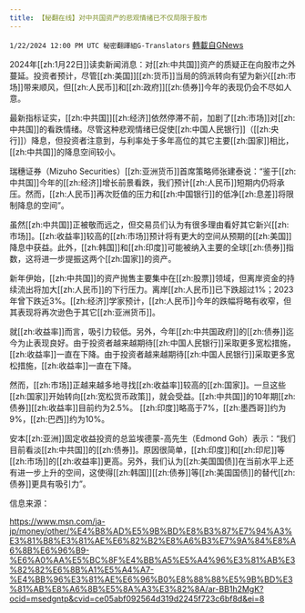 ```yaml
---
title: 【秘翻在线】对中共国资产的悲观情绪已不仅局限于股市
---
```

`1/22/2024 12:00 PM UTC 秘密翻譯組G-Translators` [轉載自GNews](https://gnews.org/articles/2242193)

2024年[[zh:1月22日]]读卖新闻消息：对[[zh:中共国]]资产的质疑正在向股市之外蔓延。投资者预计，尽管[[zh:美国]][[zh:货币]]当局的鸽派转向有望为新兴[[zh:市场]]带来顺风，但[[zh:人民币]]和[[zh:政府]][[zh:债券]]今年的表现仍会不尽如人意。

最新指标证实，[[zh:中共国]][[zh:经济]]依然停滞不前，加剧了[[zh:市场]]对[[zh:中共国]]的看跌情绪。尽管这种悲观情绪已促使[[zh:中国人民银行]]（[[zh:央行]]）降息，但投资者注意到，与利率处于多年高位的其它主要[[zh:国家]]相比，[[zh:中共国]]的降息空间较小。

瑞穗证券（Mizuho Securities）[[zh:亚洲货币]]首席策略师张建泰说：“鉴于[[zh:中共国]]今年的[[zh:经济]]增长前景看跌，我们预计[[zh:人民币]]短期内仍将承压。然而，[[zh:人民币]]再次贬值的压力和[[zh:中国银行]]的低净[[zh:息差]]将限制降息的空间”。

虽然[[zh:中共国]]正被敬而远之，但交易员们认为有很多理由看好其它新兴[[zh:市场]]。[[zh:收益率]]较高的[[zh:市场]]预计将有更大的空间从预期的[[zh:美国]]降息中获益。此外，[[zh:韩国]]和[[zh:印度]]可能被纳入主要的全球[[zh:债券]]指数，这将进一步提振这两个[[zh:国家]]的资产。

新年伊始，[[zh:中共国]]的资产抛售主要集中在[[zh:股票]]领域，但离岸资金的持续流出将加大[[zh:人民币]]的下行压力。离岸[[zh:人民币]]已下跌超过1%；2023年曾下跌近3%。[[zh:经济]]学家预计，[[zh:人民币]]今年的跌幅将略有收窄，但其表现将再次逊色于其它[[zh:亚洲货币]]。

就[[zh:收益率]]而言，吸引力较低。另外，今年[[zh:中共国政府]]的[[zh:债券]]迄今为止表现良好。由于投资者越来越期待[[zh:中国人民银行]]采取更多宽松措施，[[zh:收益率]]一直在下降。由于投资者越来越期待[[zh:中国人民银行]]采取更多宽松措施，[[zh:收益率]]一直在下降。

然而，[[zh:市场]]正越来越多地寻找[[zh:收益率]]较高的[[zh:国家]]。一旦这些[[zh:国家]]开始转向[[zh:宽松货币政策]]，就会受益。[[zh:中共国]]的10年期[[zh:债券]][[zh:收益率]]目前约为2.5%。 [[zh:印度]]略高于7%，[[zh:墨西哥]]约为9%，[[zh:巴西]]约为10%。

安本[[zh:亚洲]]固定收益投资的总监埃德蒙\-高先生（Edmond Goh）表示：“我们目前看淡[[zh:中共国]]的[[zh:债券]]。原因很简单，[[zh:印度]]和[[zh:印尼]]等[[zh:市场]]的[[zh:收益率]]更高。另外，我们认为[[zh:美国国债]]在当前水平上还有进一步上升的空间，这使得[[zh:韩国]][[zh:债券]]等[[zh:美国国债]]的替代[[zh:债券]]更具有吸引力”。

信息来源：

https://www.msn.com/ja-jp/money/other/%E4%B8%AD%E5%9B%BD%E8%B3%87%E7%94%A3%E3%81%B8%E3%81%AE%E6%82%B2%E8%A6%B3%E7%9A%84%E8%A6%8B%E6%96%B9-%E6%A0%AA%E5%BC%8F%E4%BB%A5%E5%A4%96%E3%81%AB%E3%82%82%E6%8B%A1%E5%A4%A7-%E4%BB%96%E3%81%AE%E6%96%B0%E8%88%88%E5%9B%BD%E3%81%AB%E8%A6%8B%E5%8A%A3%E3%82%8A/ar-BB1h2MgK?ocid=msedgntp&cvid=ce05abf092564d319d2245f723c6bf8d&ei=8
